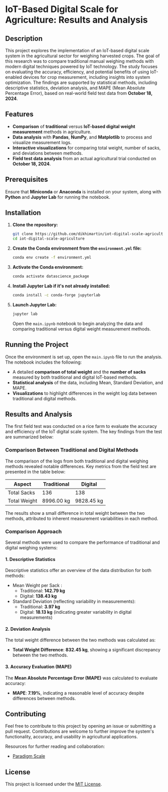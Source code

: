 # IoT-Based Digital Scale for Agriculture: Results and Analysis

## Description

This project explores the implementation of an IoT-based digital scale system in the agricultural sector for weighing harvested crops. The goal of this research was to compare traditional manual weighing methods with modern digital techniques powered by IoT technology. The study focuses on evaluating the accuracy, efficiency, and potential benefits of using IoT-enabled devices for crop measurement, including insights into system optimization. The findings are supported by statistical methods, including descriptive statistics, deviation analysis, and MAPE (Mean Absolute Percentage Error), based on real-world field test data from **October 18, 2024**.

## Features

- **Comparison** of **traditional** versus **IoT-based digital weight measurement** methods in agriculture.
- **Data analysis** with **Pandas**, **NumPy**, and **Matplotlib** to process and visualize measurement logs.
- **Interactive visualizations** for comparing total weight, number of sacks, and deviations between methods.
- **Field test data analysis** from an actual agricultural trial conducted on **October 18, 2024**.

## Prerequisites

Ensure that **Miniconda** or **Anaconda** is installed on your system, along with **Python** and **Jupyter Lab** for running the notebook.

## Installation

1. **Clone the repository:**

   ```bash
   git clone https://github.com/dikhimartin/iot-digital-scale-agriculture.git
   cd iot-digital-scale-agriculture
   ```

2. **Create the Conda environment from the `environment.yml` file:**

   ```bash
   conda env create -f environment.yml
   ```

3. **Activate the Conda environment:**

   ```bash
   conda activate datascience_package
   ```

4. **Install Jupyter Lab if it's not already installed:**

   ```bash
   conda install -c conda-forge jupyterlab
   ```

5. **Launch Jupyter Lab:**

   ```bash
   jupyter lab
   ```

   Open the `main.ipynb` notebook to begin analyzing the data and comparing traditional versus digital weight measurement methods.

## Running the Project

Once the environment is set up, open the `main.ipynb` file to run the analysis. The notebook includes the following:

- A detailed **comparison of total weight** and the **number of sacks** measured by both traditional and digital IoT-based methods.
- **Statistical analysis** of the data, including Mean, Standard Deviation, and MAPE.
- **Visualizations** to highlight differences in the weight log data between traditional and digital methods.

## Results and Analysis

The first field test was conducted on a rice farm to evaluate the accuracy and efficiency of the IoT digital scale system. The key findings from the test are summarized below:

### **Comparison Between Traditional and Digital Methods**

The comparison of the logs from both traditional and digital weighing methods revealed notable differences. Key metrics from the field test are presented in the table below:

| Aspect       | Traditional | Digital    |
| ------------ | ----------- | ---------- |
| Total Sacks  | 136         | 138        |
| Total Weight | 8996.00 kg  | 9828.45 kg |

The results show a small difference in total weight between the two methods, attributed to inherent measurement variabilities in each method.

### **Comparison Approach**

Several methods were used to compare the performance of traditional and digital weighing systems:

#### **1. Descriptive Statistics**

Descriptive statistics offer an overview of the data distribution for both methods:

- Mean Weight per Sack :
  - Traditional: **142.79 kg**
  - Digital: **138.43 kg**
- Standard Deviation (reflecting variability in measurements):
  - Traditional: **3.97 kg**
  - Digital: **18.13 kg** (indicating greater variability in digital measurements)

#### **2. Deviation Analysis**

The total weight difference between the two methods was calculated as:

- **Total Weight Difference**: **832.45 kg**, showing a significant discrepancy between the two methods.

#### **3. Accuracy Evaluation (MAPE)**

The **Mean Absolute Percentage Error (MAPE)** was calculated to evaluate accuracy:

- **MAPE**: **7.19%**, indicating a reasonable level of accuracy despite differences between methods.

## Contributing

Feel free to contribute to this project by opening an issue or submitting a pull request. Contributions are welcome to further improve the system's functionality, accuracy, and usability in agricultural applications.

Resources for further reading and collaboration:

- [Paradigm Scale](https://dikhimartin.vercel.app/projects/paradigm-scales)

## License

This project is licensed under the [MIT License](https://opensource.org/licenses/MIT).